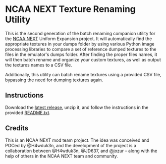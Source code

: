 # NCAA NEXT Texture Renaming Utility

This is the second generation of the batch renaming companion utility for the [NCAA NEXT](https://github.com/ncaanext/ncaa-next-24) Uniform Expansion project. It will automatically find the appropriate textures in your dumps folder by using various Python image processing libraries to compare a set of reference dumped textures to the files in the emulator's dumps folder. After finding the proper files names, it will then batch rename and organize your custom textures, as well as output the textures names to a CSV file.

Additionally, this utility can batch rename textures using a provided CSV file, bypassing the need for dumping textures again. 

## Instructions

Download the [latest release](https://github.com/jd6-37/ncaa06-auto-uni-textures/releases/latest), unzip it, and follow the instructions in the provided [README.txt](https://github.com/jd6-37/ncaa06-auto-uni-textures/blob/main/src/README.txt).


## Credits

This is an NCAA NEXT mod team project. The idea was conceived and POCed by @H4wduk3n, and the development of the project is a collaboration between @H4wduk3n, @JD637, and @jozur – along with the help of others in the NCAA NEXT team and community.